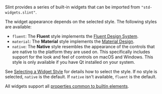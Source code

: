 <!-- Copyright © SixtyFPS GmbH <info@slint.dev> ; SPDX-License-Identifier: MIT -->

Slint provides a series of built-in widgets that can be imported from `"std-widgets.slint"`.

The widget appearance depends on the selected style. The following styles are available:

-   `fluent`: The **Fluent** style implements the [Fluent Design System](https://www.microsoft.com/design/fluent/).
-   `material`: The **Material** style implements the [Material Design](https://m3.material.io).
-   `native`: The **Native** style resembles the appearance of the controls that are native to the platform they
    are used on. This specifically includes support for the look and feel of controls on macOS and Windows. This
    style is only available if you have Qt installed on your system.

See [Selecting a Widget Style](../../advanced/style.md#selecting-a-widget-style) for details how to select the style. If no style is selected, `native` is the default. If `native` isn't available, `fluent` is the default.

All widgets support all [properties common to builtin elements](../builtins/elements.md#common-properties).

